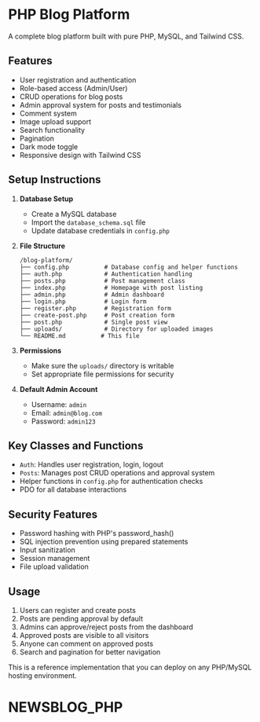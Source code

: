 
# PHP Blog Platform

A complete blog platform built with pure PHP, MySQL, and Tailwind CSS.

## Features

- User registration and authentication
- Role-based access (Admin/User)
- CRUD operations for blog posts
- Admin approval system for posts and testimonials
- Comment system
- Image upload support
- Search functionality
- Pagination
- Dark mode toggle
- Responsive design with Tailwind CSS

## Setup Instructions

1. **Database Setup**
   - Create a MySQL database
   - Import the `database_schema.sql` file
   - Update database credentials in `config.php`

2. **File Structure**
   ```
   /blog-platform/
   ├── config.php          # Database config and helper functions
   ├── auth.php            # Authentication handling
   ├── posts.php           # Post management class
   ├── index.php           # Homepage with post listing
   ├── admin.php           # Admin dashboard
   ├── login.php           # Login form
   ├── register.php        # Registration form
   ├── create-post.php     # Post creation form
   ├── post.php            # Single post view
   ├── uploads/            # Directory for uploaded images
   └── README.md          # This file
   ```

3. **Permissions**
   - Make sure the `uploads/` directory is writable
   - Set appropriate file permissions for security

4. **Default Admin Account**
   - Username: `admin`
   - Email: `admin@blog.com`
   - Password: `admin123`

## Key Classes and Functions

- `Auth`: Handles user registration, login, logout
- `Posts`: Manages post CRUD operations and approval system
- Helper functions in `config.php` for authentication checks
- PDO for all database interactions

## Security Features

- Password hashing with PHP's password_hash()
- SQL injection prevention using prepared statements
- Input sanitization
- Session management
- File upload validation

## Usage

1. Users can register and create posts
2. Posts are pending approval by default
3. Admins can approve/reject posts from the dashboard
4. Approved posts are visible to all visitors
5. Anyone can comment on approved posts
6. Search and pagination for better navigation

This is a reference implementation that you can deploy on any PHP/MySQL hosting environment.
# NEWSBLOG_PHP
